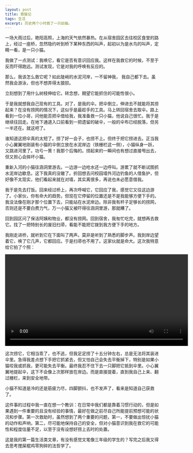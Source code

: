 ```yaml
---
layout: post
title: 救猫记
tags: 生活
excerpt: 历史两个小时救了一只幼猫。
---
```


一场大雨过后，艳阳高照，上海的天气依然暴热。在从宿舍园区去往校区食堂的路上，经过一座桥，忽然隐约听到桥下某种东西的叫声，起初以为是水鸟的叫声，定睛一看，是一只小猫。

我做了一点测试：我唤它，看它是否有意识回应我。这样在我救它的时候，不至于反而吓得跑远。测试发现，它是对我的呼唤有反应的。

那么，我该怎么救它呢？如此陡峭的水泥河岸，一不留神我， 我自己都下去。虽然我会游泳，但也不想弄得太狼狈。

立刻想到了用什么树枝伸给它。转念想，期望它能抓住的可能性很小。

于是我就想我自己现有的工具。对了，是我的伞。把伞倒立，伸进去不就能将其捞起来？在没有捞网的情况下，这似乎是最趁手的工具。马上转回宿舍去取伞。路上看到一位小哥，问他能否把伞借给我，我准备救一只小猫，他说自己很忙。我于是继续往回走。在地下通道入口前看到一把遗留的破伞，一般的伞布已经脱落，但另一半还在。就这吧了。

谁知道这把伞真的太短了。捞了好一会子，也捞不上。但终于把它捞进去。正当我小心翼翼地刚装有小猫的伞倒立放在水泥岸边（铁栅栏这一侧），小猫纵身一跃，又跳进河里了。功亏一篑！我那个后悔的。捞起来的一瞬间也有想过直接甩出去，但又担心会摔坏小猫。

重新入河的小猫往涵洞里游去。一边游一边呛水还一边呼叫。游累了就不断试图抓水泥岸边歇息。这下我真的没辙了。折回想去问校园墙外河边钓鱼的人借鱼护，但好像不太现实，他们看起来就在对墙，其实离很多，再说也未必愿意借我。

我于是先去打饭。回来经过桥上，再次呼喊它，它回应了我，感觉它又往这边游了。小家伙，你有命大的趋势。但现在它停留的位置还是不是我能够方便下手的。我没法像在刚才那个位置下去，只能站在水泥岸边。除非我有杆子足够长的捞网，否则还是不要白费力气，万一小猫又被吓得往涵洞里游，那就糟了。

回到园区问了保洁阿姨和物业，都没有捞网。回到宿舍，我匆忙吃完，就想再去救它。找了一把特别长的废旧扫帚，看能不能把它拨到我方便下手的地方。

我刚走进桥，就听到它在下面叫了两声。莫非是听到了熟悉的脚步声。我到岸边望着它，唤了它几声，它都回应。于是扫帚也不用了。这家伙就是命大。这次我特意给它拍了个照：

<video width="600"  controls>
  <source src="/img/2022-07-30/1.mp4" type="video/mp4">
  <source src="/img/2022-07-30/1.mp4" type="video/webm">
  <p>Your browser doesn't support HTML5 video. Here is
     a <a href="/img/2022-07-30/1.mp4">link to the video</a> instead.</p>
</video>

这次捞它，它相当乖了，也不逃，但我足足捞了十五分钟左右，总是无法将其装进伞里。急得我差点想下手把它抓紧去，但又怕自己会失去平衡掉下，特别是如果小猫咬我或抓我，更可能失去平衡。最终我忍不住下去一只脚把它抵到伞里。小心翼翼地提起伞，这下不会像上次那样放在岸边。而是直接提着，直到我自己上来、翻过栅栏，来到安全地带。

小猫不知道是冷的还是筋疲力尽，四脚颤抖，也不发声了，看来是知道自己获救了。

这件事的过程中我一直在想一个教训：在日常中我们都是靠着习惯行动的，但是如果遇到一件重要的且没有经验的事情，最好在做之前尽自己所能提前预想可能的状况和步骤。第一次救助时，虽然想到了两个重要的问题，第一，不要做出惊扰小猫的动作和声响，第二，尽可能地保持自己的安全，但对小猫意识到我在救它的可能性和程度估量不足，以至于没有设想好捞上去时的处置。

这是我的第一篇生活类文章，有没有感觉文笔像三年级的学生的？写完之后我又得去思考搅屎棍鸡零狗碎的法哲学了。
